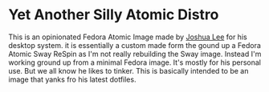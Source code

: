 # Yet Another Silly Atomic Distro

This is an opinionated Fedora Atomic Image made by [Joshua Lee](https://10leej.com) for his desktop system. it is essentially a custom made form the gound up a Fedora Atomic Sway ReSpin as I'm not really rebuilding the Sway image. Instead I'm working ground up from a minimal Fedora image.
It's mostly for his personal use. But we all know he likes to tinker. This is basically intended to be an image that yanks fro his latest dotfiles.
